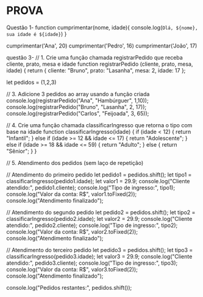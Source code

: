 # PROVA
 Questão 1- 
function cumprimentar(nome, idade){
  console.log(`Olá, ${nome}, sua idade é ${idade}`)
}

cumprimentar('Ana', 20)
cumprimentar('Pedro', 16)
cumprimentar('João', 17)



questão 3-
// 1. Crie uma função chamada registrarPedido que receba cliente, prato, mesa e idade
function registrarPedido (cliente, prato, mesa, idade) {
  return {
    cliente: "Bruno",
    prato: "Lasanha",
    mesa: 2,
    idade: 17
  };


let pedidos = (1,2,3)

// 3. Adicione 3 pedidos ao array usando a função criada
console.log(registrarPedido("Ana", "Hambúrguer", 1,10));
console.log(registrarPedido("Bruno", "Lasanha", 2, 17));
console.log(registrarPedido("Carlos", "Feijoada", 3, 65));

// 4. Crie uma função chamada classificarIngresso que retorna o tipo com base na idade
function classificarIngresso(idade) {
  if (idade < 12) {
    return "Infantil";
  } else if (idade >= 12 && idade <= 17) {
    return "Adolescente";
  } else if (idade >= 18 && idade <= 59) {
    return "Adulto";
  } else {
    return "Sênior";
  }
}

// 5. Atendimento dos pedidos (sem laço de repetição)

// Atendimento do primeiro pedido
let pedido1 = pedidos.shift();
let tipo1 = classificarIngresso(pedido1.idade);
let valor1 = 29.9;
console.log("Cliente atendido:", pedido1.cliente);
console.log("Tipo de ingresso:", tipo1);
console.log("Valor da conta: R$", valor1.toFixed(2));
console.log("Atendimento finalizado");

// Atendimento do segundo pedido
let pedido2 = pedidos.shift();
let tipo2 = classificarIngresso(pedido2.idade);
let valor2 = 29.9;
console.log("Cliente atendido:", pedido2.cliente);
console.log("Tipo de ingresso:", tipo2);
console.log("Valor da conta: R$", valor2.toFixed(2));
console.log("Atendimento finalizado");

// Atendimento do terceiro pedido
let pedido3 = pedidos.shift();
let tipo3 = classificarIngresso(pedido3.idade);
let valor3 = 29.9;
console.log("Cliente atendido:", pedido3.cliente);
console.log("Tipo de ingresso:", tipo3);
console.log("Valor da conta: R$", valor3.toFixed(2));
console.log("Atendimento finalizado");


console.log("Pedidos restantes:", pedidos.shift());

